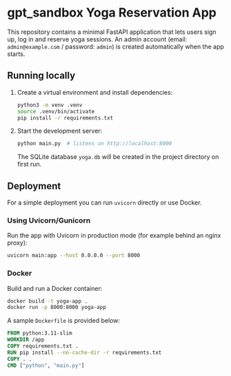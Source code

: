 # gpt_sandbox Yoga Reservation App

This repository contains a minimal FastAPI application that lets users sign up, log in and reserve yoga sessions. An admin account (email: `admin@example.com` / password: `admin`) is created automatically when the app starts.

## Running locally

1. Create a virtual environment and install dependencies:
   ```bash
   python3 -m venv .venv
   source .venv/bin/activate
   pip install -r requirements.txt
   ```

2. Start the development server:
   ```bash
   python main.py  # listens on http://localhost:8000
   ```
   The SQLite database `yoga.db` will be created in the project directory on first run.

## Deployment

For a simple deployment you can run `uvicorn` directly or use Docker.

### Using Uvicorn/Gunicorn

Run the app with Uvicorn in production mode (for example behind an nginx proxy):
```bash
uvicorn main:app --host 0.0.0.0 --port 8000
```

### Docker

Build and run a Docker container:
```bash
docker build -t yoga-app .
docker run -p 8000:8000 yoga-app
```

A sample `Dockerfile` is provided below:
```Dockerfile
FROM python:3.11-slim
WORKDIR /app
COPY requirements.txt .
RUN pip install --no-cache-dir -r requirements.txt
COPY . .
CMD ["python", "main.py"]
```
